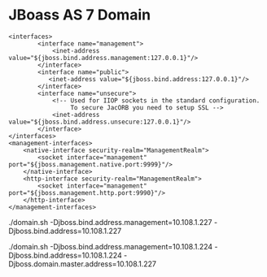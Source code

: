 JBoass AS 7 Domain
=========
    <interfaces>
            <interface name="management">
                <inet-address value="${jboss.bind.address.management:127.0.0.1}"/>
            </interface>
            <interface name="public">
               <inet-address value="${jboss.bind.address:127.0.0.1}"/>
            </interface>
            <interface name="unsecure">
                <!-- Used for IIOP sockets in the standard configuration.
                     To secure JacORB you need to setup SSL -->
                <inet-address value="${jboss.bind.address.unsecure:127.0.0.1}"/>
            </interface>
    </interfaces>
    <management-interfaces>
        <native-interface security-realm="ManagementRealm">
            <socket interface="management" port="${jboss.management.native.port:9999}"/>
        </native-interface>
        <http-interface security-realm="ManagementRealm">
            <socket interface="management" port="${jboss.management.http.port:9990}"/>
        </http-interface>
    </management-interfaces>
		

<remote host="${jboss.domain.master.address}" port="${jboss.domain.master.port:9999}"/>

./domain.sh -Djboss.bind.address.management=10.108.1.227 -Djboss.bind.address=10.108.1.227

./domain.sh -Djboss.bind.address.management=10.108.1.224 -Djboss.bind.address=10.108.1.224 -Djboss.domain.master.address=10.108.1.227
